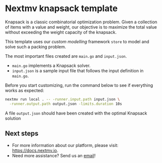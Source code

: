 # Nextmv knapsack template

Knapsack is a classic combinatorial optimization problem. Given a collection of
items with a value and weight, our objective is to maximize the total value
without exceeding the weight capacity of the knapsack.

This template uses our *custom modelling* framework `store` to model and solve
such a packing problem.

The most important files created are `main.go` and `input.json`.

* `main.go` implements a Knapsack solver.
* `input.json` is a sample input file that follows the input definition in
`main.go`.

Before you start customizing, run the command below to see if everything works
as expected:

```bash
nextmv run local . -- -runner.input.path input.json \
  -runner.output.path output.json -limits.duration 10s
```

A file `output.json` should have been created with the optimal Knapsack solution

## Next steps

* For more information about our platform, please visit: <https://docs.nextmv.io>.
* Need more assistance? Send us an [email](mailto:support@nextmv.io)!

